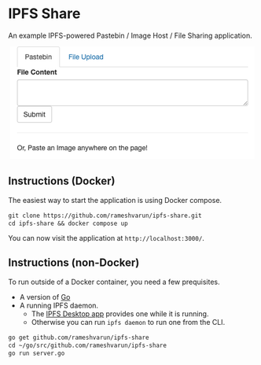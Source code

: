 # IPFS Share
An example IPFS-powered Pastebin / Image Host / File Sharing application.

<p align="center">
<img src="./demo.png"/>
</p>


## Instructions (Docker)

The easiest way to start the application is using Docker compose.

```
git clone https://github.com/rameshvarun/ipfs-share.git
cd ipfs-share && docker compose up
```

You can now visit the application at `http://localhost:3000/`.

## Instructions (non-Docker)

To run outside of a Docker container, you need a few prequisites.
- A version of [Go](https://go.dev/doc/install)
- A running IPFS daemon.
    - The [IPFS Desktop app](https://docs.ipfs.tech/install/ipfs-desktop/) provides one while it is running.
    - Otherwise you can run `ipfs daemon` to run one from the CLI.

```
go get github.com/rameshvarun/ipfs-share
cd ~/go/src/github.com/rameshvarun/ipfs-share
go run server.go
```

